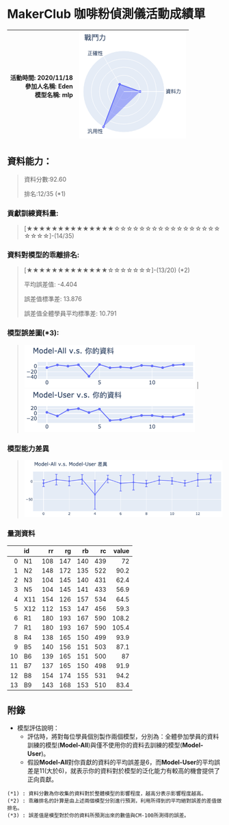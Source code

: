 # MakerClub 咖啡粉偵測儀活動成績單 
| 活動時間: 2020/11/18<br>參加人名稱: **Eden**<br>模型名稱: **mlp** | ![](000.png) |
|-----:|-------------:|
## 資料能力：
> 資料分數:92.60
>
> 排名:12/35 (*1)
### 貢獻訓練資料量:
> 	[★★★★★★★★★★★★★★☆☆☆☆☆☆☆☆☆☆☆☆☆☆☆☆☆☆☆☆☆]-(14/35)
### 資料對模型的乖離排名:
> 	[★★★★★★★★★★★★★☆☆☆☆☆☆☆]-(13/20) (*2)
>
> 	平均誤差值: -4.404
>
> 	誤差值標準差: 13.876
>
> 	誤差值全體學員平均標準差: 10.791
### 模型誤差圖(*3):
> ![001](001.png)	|![002](002.png)
### 模型能力差異
> ![003](003.png)
### 量測資料
|    | id   |   rr |   rg |   rb |   rc |   value |
|---:|:-----|-----:|-----:|-----:|-----:|--------:|
|  0 | N1   |  108 |  147 |  140 |  439 |    72   |
|  1 | N2   |  148 |  172 |  135 |  522 |    90.2 |
|  2 | N3   |  104 |  145 |  140 |  431 |    62.4 |
|  3 | N5   |  104 |  145 |  141 |  433 |    56.9 |
|  4 | X11  |  154 |  126 |  157 |  534 |    64.5 |
|  5 | X12  |  112 |  153 |  147 |  456 |    59.3 |
|  6 | R1   |  180 |  193 |  167 |  590 |   108.2 |
|  7 | R1   |  180 |  193 |  167 |  590 |   105.4 |
|  8 | R4   |  138 |  165 |  150 |  499 |    93.9 |
|  9 | B5   |  140 |  156 |  151 |  503 |    87.1 |
| 10 | B6   |  139 |  165 |  151 |  500 |    87   |
| 11 | B7   |  137 |  165 |  150 |  498 |    91.9 |
| 12 | B8   |  154 |  174 |  155 |  531 |    94.2 |
| 13 | B9   |  143 |  168 |  153 |  510 |    83.4 |
## 附錄
* 模型評估說明：
  - 評估時，將對每位學員個別製作兩個模型，分別為：全體參加學員的資料訓練的模型(**Model-All**)與僅不使用你的資料去訓練的模型(**Model-User**)。
  - 假設**Model-All**對你貢獻的資料的平均誤差是6，而**Model-User**的平均誤差是11(大於6)，就表示你的資料對於模型的泛化能力有較高的機會提供了正向貢獻。
```
(*1) : 資料分數為你收集的資料對於整體模型的影響程度，越高分表示影響程度越高。
(*2) : 乖離排名的計算是由上述兩個模型分別進行預測，利用所得到的平均絕對誤差的差值做排名。
(*3) : 誤差值是模型對於你的資料所預測出來的數值與CM-100所測得的誤差。
```
